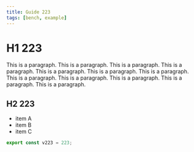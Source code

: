 ```yaml
---
title: Guide 223
tags: [bench, example]
---
```


# H1 223

This is a paragraph. This is a paragraph. This is a paragraph. This is a paragraph. This is a paragraph. This is a paragraph. This is a paragraph. This is a paragraph. This is a paragraph. This is a paragraph. This is a paragraph. This is a paragraph. 

## H2 223

- item A
- item B
- item C

```ts
export const v223 = 223;
```
